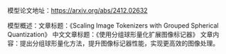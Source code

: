 模型论文地址：https://arxiv.org/abs/2412.02632

模型概述：文章标题：《Scaling Image Tokenizers with Grouped Spherical Quantization》
中文文章标题：《使用分组球形量化扩展图像标记器》
文章内容：提出分组球形量化方法，提升图像标记器性能，实现更高效的图像处理。
